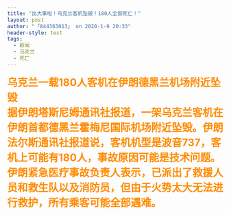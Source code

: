 ```yaml
---
title: "出大事啦！乌克兰客机坠毁！180人全部死亡！"
layout: post
author: "「844363013」 on 2020-1-9 20:33"
header-style: text
tags:
  - 新闻
  - 乌克兰
  - 死亡
---
```


<head></head>
<body>
 <strong><font size="5"><font color="#ff8c00"><font face="&amp;quot">乌克兰一载180人客机在伊朗德黑兰机场附近坠毁</font><br> <font face="&amp;quot">据伊朗塔斯尼姆通讯社报道，一架乌克兰客机在伊朗首都德黑兰霍梅尼国际机场附近坠毁。伊朗法尔斯通讯社报道说，客机机型是波音737，客机上可能有180人，事故原因可能是技术问题。伊朗紧急医疗事故负责人表示，已派出了救援人员和救生队以及消防员，但由于火势太大无法进行救护，所有乘客可能全部遇难。</font></font></font></strong>
 <br>
</body>



